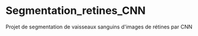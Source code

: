 # Segmentation_retines_CNN
Projet de segmentation de vaisseaux sanguins d'images de rétines par CNN
